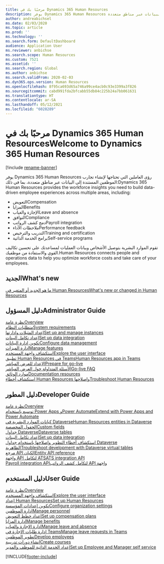 ```yaml
---
title: مرحبًا بك في Dynamics 365 Human Resources
description: يوفر Dynamics 365 Human Resources رؤى العاملين التي تحتاجها لإنشاء تجارب الموظفين المستندة إلى البيانات عبر مناطق متعددة.
author: andreabichsel
ms.date: 02/03/2020
ms.topic: article
ms.prod: ''
ms.technology: ''
ms.search.form: DefaultDashboard
audience: Application User
ms.reviewer: anbichse
ms.search.scope: Human Resources
ms.custom: 7521
ms.assetid: ''
ms.search.region: Global
ms.author: anbichse
ms.search.validFrom: 2020-02-03
ms.dyn365.ops.version: Human Resources
ms.openlocfilehash: 8f95ca693d65a746a99ce4acb0c93e3399a3f826
ms.sourcegitcommit: cabd991fda2bfcabb55db84c225b24a7bb061631
ms.translationtype: HT
ms.contentlocale: ar-SA
ms.lasthandoff: 05/12/2021
ms.locfileid: "6028289"
---
```

# <a name="welcome-to-dynamics-365-human-resources"></a><span data-ttu-id="5de7c-103">مرحبًا بك في Dynamics 365 Human Resources</span><span class="sxs-lookup"><span data-stu-id="5de7c-103">Welcome to Dynamics 365 Human Resources</span></span>

[!include [rename-banner](~/includes/cc-data-platform-banner.md)]

<span data-ttu-id="5de7c-104">يوفر Dynamics 365 Human Resources رؤى العاملين التي تحتاجها لإنشاء تجارب الموظفين المستندة إلى البيانات عبر مناطق متعددة، بما في ذلك:</span><span class="sxs-lookup"><span data-stu-id="5de7c-104">Dynamics 365 Human Resources provides the workforce insights you need to build data-driven employee experiences across multiple areas, including:</span></span>

- <span data-ttu-id="5de7c-105">التعويض</span><span class="sxs-lookup"><span data-stu-id="5de7c-105">Compensation</span></span>
- <span data-ttu-id="5de7c-106">المزايا</span><span class="sxs-lookup"><span data-stu-id="5de7c-106">Benefits</span></span>
- <span data-ttu-id="5de7c-107">الإجازة والغياب</span><span class="sxs-lookup"><span data-stu-id="5de7c-107">Leave and absence</span></span>
- <span data-ttu-id="5de7c-108">التوافق</span><span class="sxs-lookup"><span data-stu-id="5de7c-108">Compliance</span></span>
- <span data-ttu-id="5de7c-109">دمج كشف الرواتب</span><span class="sxs-lookup"><span data-stu-id="5de7c-109">Payroll integration</span></span>
- <span data-ttu-id="5de7c-110">ملاحظات الأداء</span><span class="sxs-lookup"><span data-stu-id="5de7c-110">Performance feedback</span></span>
- <span data-ttu-id="5de7c-111">التدريب والترخيص</span><span class="sxs-lookup"><span data-stu-id="5de7c-111">Training and certification</span></span>
- <span data-ttu-id="5de7c-112">برامج الخدمة الذاتية</span><span class="sxs-lookup"><span data-stu-id="5de7c-112">Self-service programs</span></span>

<span data-ttu-id="5de7c-113">تقوم الموارد البشرية بتوصيل الأشخاص وبيانات العمليات لمساعدتك على تحسين تكاليف القوي والاستفادة من موظفيك.</span><span class="sxs-lookup"><span data-stu-id="5de7c-113">Human Resources connects people and operations data to help you optimize workforce costs and take care of your employees.</span></span>

## <a name="whats-new"></a><span data-ttu-id="5de7c-114">الجديد</span><span class="sxs-lookup"><span data-stu-id="5de7c-114">What's new</span></span>

[<span data-ttu-id="5de7c-115">ما هو الجديد أو المتغير في Human Resources</span><span class="sxs-lookup"><span data-stu-id="5de7c-115">What's new or changed in Human Resources</span></span>](hr-admin-whats-new.md)

## <a name="administrator-guide"></a><span data-ttu-id="5de7c-116">دليل المسؤول</span><span class="sxs-lookup"><span data-stu-id="5de7c-116">Administrator Guide</span></span>

[<span data-ttu-id="5de7c-117">نظرة عامة</span><span class="sxs-lookup"><span data-stu-id="5de7c-117">Overview</span></span>](hr-admin-overview.md)</br>
[<span data-ttu-id="5de7c-118">متطلبات النظام</span><span class="sxs-lookup"><span data-stu-id="5de7c-118">System requirements</span></span>](hr-admin-system-requirements.md)</br>
[<span data-ttu-id="5de7c-119">إعداد المثيلات وإدارتها</span><span class="sxs-lookup"><span data-stu-id="5de7c-119">Set up and manage instances</span></span>](hr-admin-setup-provision.md)</br>
[<span data-ttu-id="5de7c-120">إعداد تكامل البينات</span><span class="sxs-lookup"><span data-stu-id="5de7c-120">Set up data integration</span></span>](hr-admin-integration-choose-technology.md)</br>
[<span data-ttu-id="5de7c-121">تكوين إدارة البيانات</span><span class="sxs-lookup"><span data-stu-id="5de7c-121">Configure data management</span></span>](../fin-ops-core/dev-itpro/data-entities/data-entities-data-packages.md?toc=/dynamics365/human-resources/toc.json)</br>
[<span data-ttu-id="5de7c-122">إدارة الميزات</span><span class="sxs-lookup"><span data-stu-id="5de7c-122">Manage features</span></span>](hr-admin-manage-features.md)</br>
[<span data-ttu-id="5de7c-123">استكشاف واجهة المستخدم</span><span class="sxs-lookup"><span data-stu-id="5de7c-123">Explore the user interface</span></span>](../fin-ops-core/fin-ops/get-started/user-interface-elements.md?toc=/dynamics365/human-resources/toc.json)</br>
[<span data-ttu-id="5de7c-124">تطبيق Human Resources في Teams</span><span class="sxs-lookup"><span data-stu-id="5de7c-124">Human Resources app in Teams</span></span>](hr-admin-teams-leave-app.md)</br>
[<span data-ttu-id="5de7c-125">الإعداد للعرض المباشر</span><span class="sxs-lookup"><span data-stu-id="5de7c-125">Prepare for go-live</span></span>](hr-admin-go-live-prepare.md)</br>
[<span data-ttu-id="5de7c-126">الأسئلة المتداولة حول العرض المباشر</span><span class="sxs-lookup"><span data-stu-id="5de7c-126">Go-live FAQ</span></span>](hr-admin-go-live-faq.md)</br>
[<span data-ttu-id="5de7c-127">موارد الوثائق</span><span class="sxs-lookup"><span data-stu-id="5de7c-127">Documentation resources</span></span>](../fin-ops-core/fin-ops/get-started/help-overview.md?toc=/dynamics365/human-resources/toc.json)</br>
[<span data-ttu-id="5de7c-128">استكشاف أخطاء Human Resources وإصلاحها</span><span class="sxs-lookup"><span data-stu-id="5de7c-128">Troubleshoot Human Resources</span></span>](../fin-ops-core/dev-itpro/lifecycle-services/lcs-support.md)

## <a name="developer-guide"></a><span data-ttu-id="5de7c-129">دليل المطور</span><span class="sxs-lookup"><span data-stu-id="5de7c-129">Developer Guide</span></span>

[<span data-ttu-id="5de7c-130">نظرة عامة</span><span class="sxs-lookup"><span data-stu-id="5de7c-130">Overview</span></span>](hr-developer-overview.md)</br>
[<span data-ttu-id="5de7c-131">توسيع باستخدام Power Apps وPower Automate</span><span class="sxs-lookup"><span data-stu-id="5de7c-131">Extend with Power Apps and Power Automate</span></span>](hr-developer-power-apps.md)</br>
[<span data-ttu-id="5de7c-132">كيانات الموارد البشرية في Dataverse</span><span class="sxs-lookup"><span data-stu-id="5de7c-132">Human Resources entities in Dataverse</span></span>](hr-developer-entities.md)</br>
[<span data-ttu-id="5de7c-133">الحقول المخصصة</span><span class="sxs-lookup"><span data-stu-id="5de7c-133">Custom fields</span></span>](hr-developer-custom-fields.md)</br>
[<span data-ttu-id="5de7c-134">جداول Dataverse</span><span class="sxs-lookup"><span data-stu-id="5de7c-134">Dataverse tables</span></span>](hr-developer-entities.md)</br>
[<span data-ttu-id="5de7c-135">إعداد تكامل البينات</span><span class="sxs-lookup"><span data-stu-id="5de7c-135">Set up data integration</span></span>](hr-admin-integration-choose-technology.md)</br>
[<span data-ttu-id="5de7c-136">استكشاف أخطاء التطوير وإصلاحها باستخدام جداول Dataverse الظاهرية</span><span class="sxs-lookup"><span data-stu-id="5de7c-136">Troubleshoot development with Dataverse virtual tables</span></span>](hr-developer-optimize-virtual-table-queries.md)</br>
[<span data-ttu-id="5de7c-137">مرجع API الكيان</span><span class="sxs-lookup"><span data-stu-id="5de7c-137">Entity API reference</span></span>](hr-developer-api-authentication.md)</br>
[<span data-ttu-id="5de7c-138">واجهة API لتكامل ATS</span><span class="sxs-lookup"><span data-stu-id="5de7c-138">ATS integration API</span></span>](hr-admin-integration-ats-api-introduction.md)</br>
[<span data-ttu-id="5de7c-139">‏‫واجهة API لتكامل كشف الرواتب</span><span class="sxs-lookup"><span data-stu-id="5de7c-139">Payroll integration API</span></span>](hr-admin-integration-payroll-api-introduction.md)

## <a name="user-guide"></a><span data-ttu-id="5de7c-140">دليل المستخدم</span><span class="sxs-lookup"><span data-stu-id="5de7c-140">User Guide</span></span>

[<span data-ttu-id="5de7c-141">نظرة عامة</span><span class="sxs-lookup"><span data-stu-id="5de7c-141">Overview</span></span>](hr-hrpro-overview.md)</br>
[<span data-ttu-id="5de7c-142">استكشاف واجهة المستخدم</span><span class="sxs-lookup"><span data-stu-id="5de7c-142">Explore the user interface</span></span>](../fin-ops-core/fin-ops/get-started/user-interface-elements.md?toc=/dynamics365/human-resources/toc.json)</br>
[<span data-ttu-id="5de7c-143">إعداد Human Resources</span><span class="sxs-lookup"><span data-stu-id="5de7c-143">Set up Human Resources</span></span>](hr-setup-parameters.md)</br>
[<span data-ttu-id="5de7c-144">تكوين إعدادات المؤسسة</span><span class="sxs-lookup"><span data-stu-id="5de7c-144">Configure organization settings</span></span>](../fin-ops-core/fin-ops/organization-administration/organization-administration-home-page.md?toc=/dynamics365/human-resources/toc.json)</br>
[<span data-ttu-id="5de7c-145">إدارة الموظفين</span><span class="sxs-lookup"><span data-stu-id="5de7c-145">Manage personnel</span></span>](hr-personnel-departments-jobs-positions.md)</br>
[<span data-ttu-id="5de7c-146">إعداد خطط التعويض</span><span class="sxs-lookup"><span data-stu-id="5de7c-146">Set up compensation plans</span></span>](hr-compensation-overview.md)</br>
[<span data-ttu-id="5de7c-147">إدارة المزايا</span><span class="sxs-lookup"><span data-stu-id="5de7c-147">Manage benefits</span></span>](hr-benefits-management-overview.md)</br>
[<span data-ttu-id="5de7c-148">إدارة الإجازة والغياب</span><span class="sxs-lookup"><span data-stu-id="5de7c-148">Manage leave and absence</span></span>](hr-leave-and-absence-overview.md)</br>
[<span data-ttu-id="5de7c-149">إدارة طلبات الإجازة في Teams</span><span class="sxs-lookup"><span data-stu-id="5de7c-149">Manage leave requests in Teams</span></span>](hr-teams-leave-app.md)</br>
[<span data-ttu-id="5de7c-150">تطوير الموظفين</span><span class="sxs-lookup"><span data-stu-id="5de7c-150">Develop employees</span></span>](hr-develop-performance-management-overview.md)</br>
[<span data-ttu-id="5de7c-151">إنشاء دورات تدريبية</span><span class="sxs-lookup"><span data-stu-id="5de7c-151">Create courses</span></span>](hr-learning-courses.md)</br>
[<span data-ttu-id="5de7c-152">إعداد الخدمة الذاتية للموظف والمدير</span><span class="sxs-lookup"><span data-stu-id="5de7c-152">Set up Employee and Manager self service</span></span>](hr-employee-manager-self-service-overview.md)

[!INCLUDE[footer-include](../includes/footer-banner.md)]
